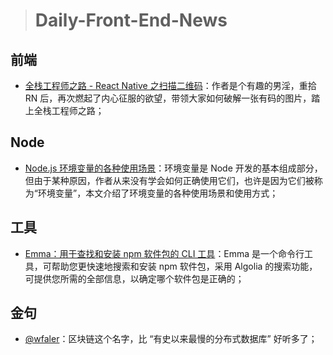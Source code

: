 
> # Daily-Front-End-News 

## 前端

- [全栈工程师之路 - React Native 之扫描二维码](https://juejin.im/post/5abd98bdf265da2373148d16)：作者是个有趣的男淫，重拾 RN 后，再次燃起了内心征服的欲望，带领大家如何破解一张有码的图片，踏上全栈工程师之路；

## Node

- [Node.js 环境变量的各种使用场景](http://t.cn/REVq2Fk)：环境变量是 Node 开发的基本组成部分，但由于某种原因，作者从来没有学会如何正确使用它们，也许是因为它们被称为“环境变量”，本文介绍了环境变量的各种使用场景和使用方式； 

## 工具

- [Emma：用于查找和安装 npm 软件包的 CLI 工具](https://github.com/maticzav/emma-cli)：Emma 是一个命令行工具，可帮助您更快速地搜索和安装 npm 软件包，采用 Algolia 的搜索功能，可提供您所需的全部信息，以确定哪个软件包是正确的；

## 金句

- [@wfaler](https://twitter.com/wfaler/status/977529110233800704)：区块链这个名字，比 “有史以来最慢的分布式数据库” 好听多了；